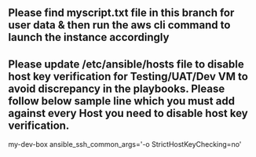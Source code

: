 ## Please find myscript.txt file in this branch for user data & then run the aws cli command to launch the instance accordingly

## Please update /etc/ansible/hosts file to disable host key verification for Testing/UAT/Dev VM to avoid discrepancy in the playbooks. Please follow below sample line which you must add against every Host you need to disable host key verification.

my-dev-box ansible_ssh_common_args='-o StrictHostKeyChecking=no'



